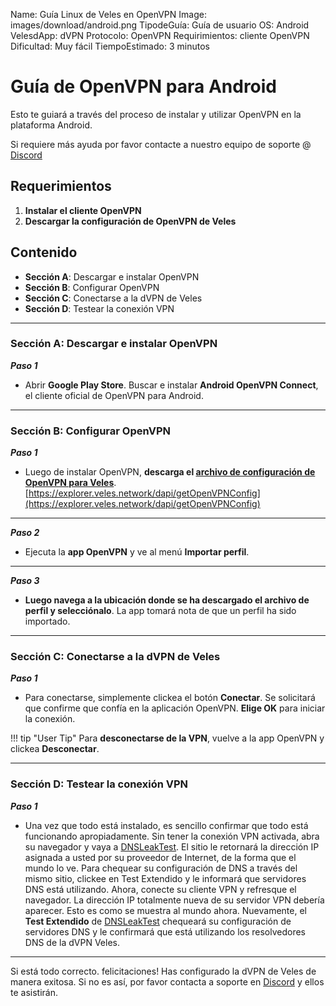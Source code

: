 Name:               Guía Linux de Veles en OpenVPN
Image:              images/download/android.png
TipodeGuía:         Guía de usuario
OS:                 Android
VelesdApp:          dVPN
Protocolo:          OpenVPN
Requirimientos:     cliente OpenVPN
Dificultad:         Muy fácil
TiempoEstimado:     3 minutos


# Guía de OpenVPN para Android
Esto te guiará a través del proceso de instalar y utilizar OpenVPN en la plataforma Android.  

Si requiere más ayuda por favor contacte a nuestro equipo de soporte @ [Discord](https://discord.gg/P528fGg)

## Requerimientos
1) **Instalar el cliente OpenVPN**  
2) **Descargar la configuración de OpenVPN de Veles**  

## Contenido
* **Sección A**: Descargar e instalar OpenVPN
* **Sección B**: Configurar OpenVPN
* **Sección C**: Conectarse a la dVPN de Veles
* **Sección D**: Testear la conexión VPN 
***

### Sección A: Descargar e instalar OpenVPN

***Paso 1***

* Abrir **Google Play Store**. Buscar e instalar **Android OpenVPN Connect**, el cliente oficial de OpenVPN para Android.

***

### Sección B: Configurar OpenVPN

***Paso 1***  

* Luego de instalar OpenVPN, **descarga el [archivo de configuración de OpenVPN para Veles](https://explorer.veles.network/dapi/getOpenVPNConfig)**.  
[https://explorer.veles.network/dapi/getOpenVPNConfig](https://explorer.veles.network/dapi/getOpenVPNConfig)

***

***Paso 2***  

* Ejecuta la **app OpenVPN** y ve al menú **Importar perfil**.

***

***Paso 3***  

* **Luego navega a la ubicación donde se ha descargado el archivo de perfil y selecciónalo**. La app tomará nota de que un perfil ha sido importado.

***

### Sección C: Conectarse a la dVPN de Veles

***Paso 1***  

* Para conectarse, simplemente clickea el botón **Conectar**. Se solicitará que confirme que confía en la aplicación OpenVPN. **Elige OK** para iniciar la conexión.  

!!! tip "User Tip"
 	Para **desconectarse de la VPN**, vuelve a la app OpenVPN y clickea **Desconectar**.  

***

### Sección D: Testear la conexión VPN 

***Paso 1***  

* Una vez que todo está instalado, es sencillo confirmar que todo está funcionando apropiadamente. Sin tener la conexión VPN activada, abra su navegador y vaya a [DNSLeakTest](https://www.dnsleaktest.com/).
El sitio le retornará la dirección IP asignada a usted por su proveedor de Internet, de la forma que el mundo lo ve. Para chequear su configuración de DNS a través del mismo sitio, clickee en Test Extendido y le informará que servidores DNS está utilizando.
Ahora, conecte su cliente VPN y refresque el navegador. La dirección IP totalmente nueva de su servidor VPN debería aparecer. Esto es como se muestra al mundo ahora. Nuevamente, el **Test Extendido** de  [DNSLeakTest](https://www.dnsleaktest.com/) chequeará su configuración de servidores DNS y le confirmará que está utilizando los resolvedores DNS de la dVPN Veles.

***

Si está todo correcto. felicitaciones! Has configurado la dVPN de Veles de manera exitosa. Si no es así, por favor contacta a soporte en [Discord](https://discord.gg/P528fGg) y ellos te asistirán.  

